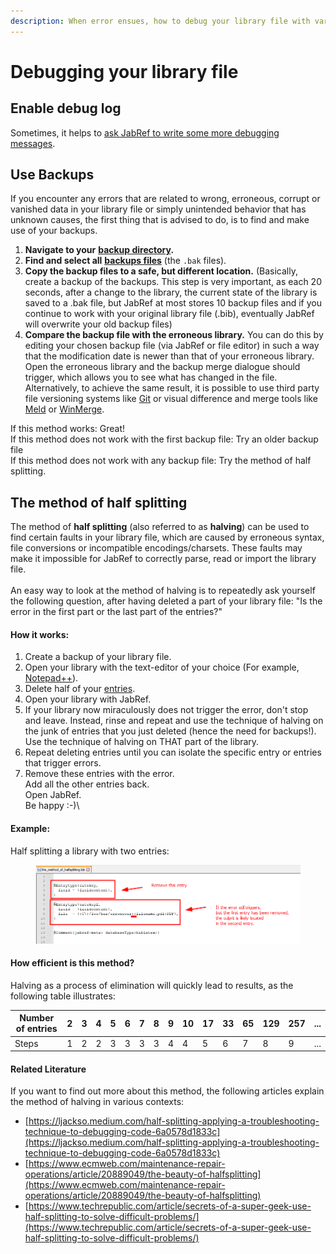 ```yaml
---
description: When error ensues, how to debug your library file with various methods.
---
```


# Debugging your library file

## Enable debug log

Sometimes, it helps to [ask JabRef to write some more debugging messages](https://docs.jabref.org/advanced/commandline#debug-mode-debug).

## Use Backups

If you encounter any errors that are related to wrong, erroneous, corrupt or vanished data in your library file or simply unintended behavior that has unknown causes, the first thing that is advised to do, is to find and make use of your backups.

1. **Navigate to your** [**backup directory**](https://docs.jabref.org/advanced/autosave#where-can-i-find-the-backup-files)**.**
2. **Find and select all** [**backups files**](https://docs.jabref.org/advanced/autosave#what-are-.sav-.bak-and-.tmp-files) (the `.bak` files).
3. **Copy the backup files to a safe, but different location.** (Basically, create a backup of the backups. This step is very important, as each 20 seconds, after a change to the library, the current state of the library is saved to a .bak file, but JabRef at most stores 10 backup files and if you continue to work with your original library file (.bib), eventually JabRef will overwrite your old backup files)
4. **Compare the backup file with the erroneous library.** You can do this by editing your chosen backup file (via JabRef or file editor) in such a way that the modification date is newer than that of your erroneous library. Open the erroneous library and the backup merge dialogue should trigger, which allows you to see what has changed in the file. Alternatively, to achieve the same result, it is possible to use third party file versioning systems like [Git](https://git-scm.com/) or visual difference and merge tools like [Meld](https://meldmerge.org/) or [WinMerge](https://winmerge.org/).

If this method works: Great!\
If this method does not work with the first backup file: Try an older backup file\
If this method does not work with any backup file: Try the method of half splitting.

## The method of half splitting

The method of **half splitting** (also referred to as **halving**) can be used to find certain faults in your library file, which are caused by erroneous syntax, file conversions or incompatible encodings/charsets. These faults may make it impossible for JabRef to correctly parse, read or import the library file.\
\
An easy way to look at the method of halving is to repeatedly ask yourself the following question, after having deleted a part of your library file: "Is the error in the first part or the last part of the entries?"

#### **How it works:**

1. Create a backup of your library file.
2. Open your library with the text-editor of your choice (For example, [Notepad++](https://alternativeto.net/software/notepad-plus-plus/)).
3. Delete half of your [entries](https://docs.jabref.org/advanced/fields#standard-bibtex-format).
4. Open your library with JabRef.
5. If your library now miraculously does not trigger the error, don't stop and leave. Instead, rinse and repeat and use the technique of halving on the junk of entries that you just deleted (hence the need for backups!). Use the technique of halving on THAT part of the library.
6. Repeat deleting entries until you can isolate the specific entry or entries that trigger errors.
7. Remove these entries with the error.\
   Add all the other entries back.\
   Open JabRef.\
   Be happy :-)\\

#### **Example:**

Half splitting a library with two entries:

<figure><img src="../.gitbook/assets/image (3).png" alt=""><figcaption></figcaption></figure>

#### How efficient is this method?

Halving as a process of elimination will quickly lead to results, as the following table illustrates:

| Number of entries | 2 | 3 | 4 | 5 | 6 | 7 | 8 | 9 | 10 | 17 | 33 | 65 | 129 | 257 | ... |
| ----------------- | - | - | - | - | - | - | - | - | -- | -- | -- | -- | --- | --- | --- |
| Steps             | 1 | 2 | 2 | 3 | 3 | 3 | 3 | 4 | 4  | 5  | 6  | 7  | 8   | 9   | ... |

#### Related Literature

If you want to find out more about this method, the following articles explain the method of halving in various contexts:

* [https://ljackso.medium.com/half-splitting-applying-a-troubleshooting-technique-to-debugging-code-6a0578d1833c](https://ljackso.medium.com/half-splitting-applying-a-troubleshooting-technique-to-debugging-code-6a0578d1833c)
* [https://www.ecmweb.com/maintenance-repair-operations/article/20889049/the-beauty-of-halfsplitting](https://www.ecmweb.com/maintenance-repair-operations/article/20889049/the-beauty-of-halfsplitting)
* [https://www.techrepublic.com/article/secrets-of-a-super-geek-use-half-splitting-to-solve-difficult-problems/](https://www.techrepublic.com/article/secrets-of-a-super-geek-use-half-splitting-to-solve-difficult-problems/)

